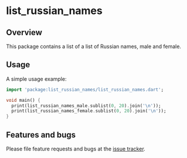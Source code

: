 # list_russian_names

## Overview
This package contains a list of a list of Russian names, male and female.

## Usage

A simple usage example:

```dart
import 'package:list_russian_names/list_russian_names.dart';

void main() {
  print(list_russian_names_male.sublist(0, 20).join('\n'));
  print(list_russian_names_female.sublist(0, 20).join('\n'));
}
```

## Features and bugs

Please file feature requests and bugs at the [issue tracker][tracker].

[tracker]: https://github.com/ALMaclaine/dart_list_russian_names/issues
